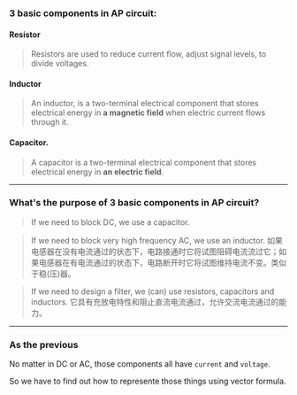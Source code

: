### 3 basic components in AP circuit: 

#### Resistor
> Resistors are used to reduce current flow, adjust signal levels, to divide voltages.

#### Inductor
> An inductor, is a two-terminal electrical component that stores electrical energy in **a magnetic field** when electric current flows through it.

#### Capacitor.
> A capacitor is a two-terminal electrical component that stores electrical energy in **an electric field**.

___

### What's the purpose of 3 basic components in AP circuit?

> If we need to block DC, we use a capacitor.

> If we need to block very high frequency AC, we use an inductor. 如果电感器在没有电流通过的状态下，电路接通时它将试图阻碍电流流过它；如果电感器在有电流通过的状态下，电路断开时它将试图维持电流不变。类似于稳(压)器。

> If we need to design a filter, we (can) use resistors, capacitors and inductors. 它具有充放电特性和阻止直流电流通过，允许交流电流通过的能力。

___

### As the previous

No matter in DC or AC, those components all have `current` and `voltage`.

So we have to find out how to represente those things using vector formula.